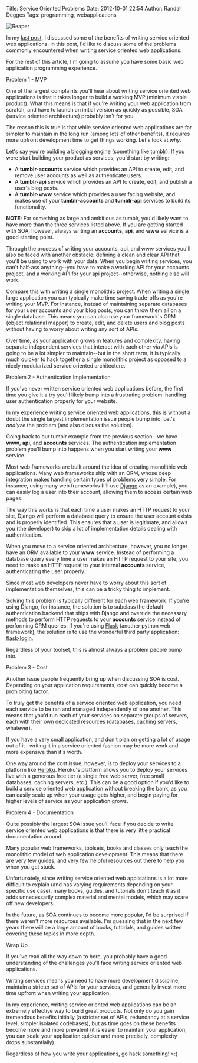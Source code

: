 Title: Service Oriented Problems
Date: 2012-10-01 22:54
Author: Randall Degges
Tags: programming, webapplications


![Reaper][]

In my [last post][], I discussed some of the benefits of writing service
oriented web applications. In this post, I'd like to discuss some of the
problems commonly encountered when writing service oriented web applications.

For the rest of this article, I'm going to assume you have some basic web
application programming experience.

Problem 1 - MVP

One of the largest complaints you'll hear about writing service oriented web
applications is that it takes longer to build a working MVP (minimum viable
product). What this means is that if you're writing your web application from
scratch, and have to launch an initial version as quickly as possible, SOA
(service oriented architecture) probably isn't for you.

The reason this is true is that while service oriented web applications are far
simpler to maintain in the long run (among lots of other benefits), it requires
more upfront development time to get things working. Let's look at *why*.

Let's say you're building a blogging engine (something like [tumblr][]). If you
were start building your product as services, you'd start by writing:

-   A **tumblr-accounts** service which provides an API to create, edit, and
    remove user accounts as well as authenticate users.
-   A **tumblr-api** service which provides an API to create, edit, and publish
    a user's blog posts.
-   A **tumblr-www** service which provides a user facing website, and makes use
    of your **tumblr-accounts** and **tumblr-api** services to build its
    functionality.

**NOTE**: For something as large and ambitious as tumblr, you'd likely want to
have more than the three services listed above. If you are getting started with
SOA, however, always writing an **accounts**, **api**, and **www** service is a
good starting point.

Through the process of writing your accounts, api, and www services you'll also
be faced with another obstacle: defining a clean and clear API that you'll be
using to work with your data. When you begin writing services, you can't
half-ass anything--you have to make a working API for your accounts project, and
a working API for your api project--otherwise, nothing else will work.

Compare this with writing a single monolithic project. When writing a single
large application you can typically make time saving trade-offs as you're
writing your MVP. For instance, instead of maintaining separate databases for
your user accounts and your blog posts, you can throw them all on a single
database. This means you can also use your framework's ORM (object relational
mapper) to create, edit, and delete users and blog posts without having to worry
about writing any sort of APIs.

Over time, as your application grows in features and complexity, having separate
independent services that interact with each other via APIs is going to be a lot
simpler to maintain--but in the short term, it is typically much quicker to hack
together a single monolithic project as opposed to a nicely modularized service
oriented architecture.

Problem 2 - Authentication Implementation

If you've never written service oriented web applications before, the first time
you give it a try you'll likely bump into a frustrating problem: handling user
authentication properly for your website.

In my experience writing service oriented web applications, this is without a
doubt the single largest implementation issue people bump into. Let's *analyze*
the problem (and also discuss the solution).

Going back to our tumblr example from the previous section--we have **www**,
**api**, and **accounts** services. The authentication implementation problem
you'll bump into happens when you start writing your **www** service.

Most web frameworks are built around the idea of creating monolithic web
applications. Many web frameworks ship with an ORM, whose deep integration makes
handling certain types of problems very simple. For instance, using many web
frameworks (I'll use [Django][] as an example), you can easily log a user into
their account, allowing them to access certain web pages.

The way this works is that each time a user makes an HTTP request to your site,
Django will perform a database query to ensure the user account exists and is
properly identified. This ensures that a user is legitimate, and allows you (the
developer) to skip a lot of implementation details dealing with authentication.

When you move to a service oriented architecture, however, you no longer have an
ORM available to your **www** service. Instead of performing a database query
every time a user makes an HTTP request to your site, you need to make an HTTP
request to your internal **accounts** service, authenticating the user properly.

Since most web developers never have to worry about this sort of implementation
themselves, this can be a tricky thing to implement.

Solving this problem is typically different for each web framework. If you're
using Django, for instance, the solution is to subclass the default
authentication backend that ships with Django and override the necessary methods
to perform HTTP requests to your **accounts** service instead of performing ORM
queries. If you're using [Flask][] (another python web framework), the solution
is to use the wonderful third party application: [flask-login][].

Regardless of your toolset, this is almost always a problem people bump into.

Problem 3 - Cost

Another issue people frequently bring up when discussing SOA is cost. Depending
on your application requirements, cost can quickly become a prohibiting factor.

To truly get the benefits of a service oriented web application, you need each
service to be ran and managed independently of one another. This means that
you'd run each of your services on separate groups of servers, each with their
own dedicated resources (databases, caching servers, whatever).

If you have a very small application, and don't plan on getting a lot of usage
out of it--writing it in a service oriented fashion may be more work and more
expensive than it's worth.

One way around the cost issue, however, is to deploy your services to a platform
like [Heroku][]. Heroku's platform allows you to deploy your services live with
a generous free tier (a single free web server, free small databases, caching
servers, etc.). This can be a good option if you'd like to build a service
oriented web application without breaking the bank, as you can easily scale up
when your usage gets higher, and begin paying for higher levels of service as
your application grows.

Problem 4 - Documentation

Quite possibly the largest SOA issue you'll face if you decide to write service
oriented web applications is that there is very little practical documentation
around.

Many popular web frameworks, toolsets, books and classes only teach the
monolithic model of web application development. This means that there are very
few guides, and very few helpful resources out there to help you when you get
stuck.

Unfortunately, since writing service oriented web applications is a lot more
difficult to explain (and has varying requirements depending on your specific
use case), many books, guides, and tutorials don't teach it as it adds
unnecessarily complex material and mental models, which may scare off new
developers.

In the future, as SOA continues to become more popular, I'd be surprised if
there weren't more resources available. I'm guessing that in the next few years
there will be a large amount of books, tutorials, and guides written covering
these topics in more depth.

Wrap Up

If you've read all the way down to here, you probably have a good understanding
of the challenges you'll face writing service oriented web applications.

Writing services means you need to have more development discipline, maintain a
stricter set of APIs for your services, and generally invest more time upfront
when writing your application.

In my experience, writing service oriented web applications can be an extremely
effective way to build great products. Not only do you gain tremendous benefits
initially (a stricter set of APIs, redundancy at a service level, simpler
isolated codebases), but as time goes on these benefits become more and more
prevalent (it is easier to maintain your application, you can scale your
application quicker and more precisely, complexity drops substantially).

Regardless of how you write your applications, go hack something! \>:)

 

  [Reaper]: http://getfile4.posterous.com/getfile/files.posterous.com/temp-2012-10-01/gxCwhxyaDpiExinkvCxIIvBzeCBdleEonvHtmIbvqmvHcdFrixsyGCahwArD/reaper.jpg.scaled696.jpg
  [last post]: http://rdegges.com/service-oriented-side-effects
    "Service Oriented Side Effects"
  [tumblr]: https://www.tumblr.com/ "Tumblr"
  [Django]: https://www.djangoproject.com/ "Django"
  [Flask]: http://flask.pocoo.org/ "Flask"
  [flask-login]: http://packages.python.org/Flask-Login/ "Flask-Login"
  [Heroku]: http://www.heroku.com/ "Heroku"
